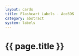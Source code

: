 ```yaml
---
layout: cards
title: Flashcart Labels - Ace3DS
category: abstract
system: labels
---
```


# {{ page.title }}